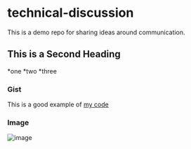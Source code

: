 # technical-discussion
This is a demo repo for sharing ideas around communication.

## This is a Second Heading
*one
*two
*three
### Gist
This is a good example of [my code](https://gist.github.com/schody/5741db35ff90d2966b2480dea412bfeb)
### Image
![image](https://github.com/schody/technical-discussion/assets/15898065/0c0a8bbb-3692-4620-bdcc-76fdcf08ba39)
